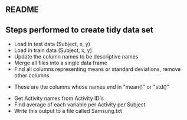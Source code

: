 README
-----------

## Steps performed to create tidy data set
* Load in test data (Subject, x, y)
* Load in train data (Subject, x, y)
* Update the column names to be descriptive names
* Merge all files into a single data frame
* Find all columns representing means or standard deviations, remove other columns
 + These are the columns whose names end in "mean()" or "std()"
* Get Activity names from Activity ID's
* Find average of each variable per Activity per Subject
* Write this output to a file called Samsung.txt
